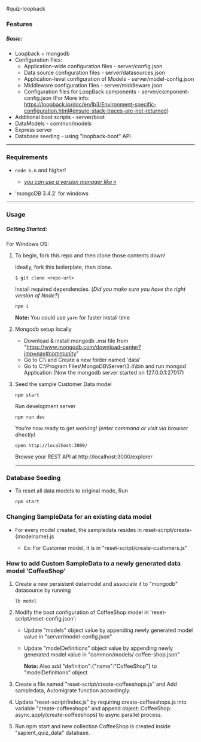 #quiz-loopback

### Features

##### Basic:
  - Loopback + mongodb
  - Configuration files:
 	- Application-wide configuration files - server/config.json
  	- Data source configuration files - server/datasources.json
  	- Application-level configuration of Models - server/model-config.json
  	- Middleware configuration files - server/middleware.json
  	- Configuration files for LoopBack components - server/component-config.json
  (For More info: https://loopback.io/doc/en/lb3/Environment-specific-configuration.html#ensure-stack-traces-are-not-returned)
  - Additional boot scripts - server/boot
  - DataModels - common/models
  - Express server
  - Database seeding - using "loopback-boot" API

***

### Requirements
  - `node 6.6` and higher!
    - [*you can use a version manager like `n`*](https://github.com/tj/n)

  - 'mongoDB 3.4.2' for windows

***

### Usage

##### Getting Started:

For Windows OS:


1) To begin, fork this repo and then clone those contents down!

    Ideally, fork this boilerplate, then clone.
    ```
    $ git clone <repo-url>
    ```

    Install required dependencies.
    (*Did you make sure you have the right version of Node?*)
    ```
    npm i
    ```
    **Note:** You could use `yarn` for faster install time

2) Mongodb setup locally
	- Download & install mongodb .msi file from "https://www.mongodb.com/download-center?jmp=nav#community"
	- Go to C:\ and Create a new folder named 'data'
	- Go to C:\Program Files\MongoDB\Server\3.4\bin and run mongod Application 
	  (Now the mongodb server started on 127.0.0.1:27017)
 
3) Seed the sample Customer Data model
    ```
    npm start
    ```

    Run development server 
    ```
    npm run dev
    ```
    You're now ready to get working! *(enter command or visit via browser directly)*
    ```
    open http://localhost:3000/
    ```
    Browse your REST API at http://localhost:3000/explorer
    
    ***

### Database Seeding

- To reset all data models to original mode, Run
    ```
    npm start
    ``` 

### Changing SampleData for an existing data model

- For every model created, the sampledata resides in reset-script/create-{modelname}.js

	- Ex: For Customer model, it is in "reset-script/create-customers.js"

### How to add Custom SampleData to a newly generated data model 'CoffeeShop'

1) Create a new persistent datamodel and associate it to "mongodb" datasource by running
    ```
    lb model
    ```

2) Modify the boot configuration of CoffeeShop model in 'reset-script/reset-config.json':
      - Update "models" object value by appending newly generated model value in "server/model-config.json"
      - Update "modelDefinitions" object value by appending newly generated model value in "common/models/ 
        coffee-shop.json"

        **Note:** Also add "definition":{"name":"CoffeeShop"} to "modelDefinitions" object

3) Create a file named "reset-script/create-coffeeshops.js" and Add sampledata, Automigrate function accordingly.

4) Update "reset-script/index.js" by requiring create-coffeeshops.js into variable "create-coffeeshops" and
    append object:
            CoffeeShop: async.apply(create-coffeeshops)
    to async parallel process.

5) Run npm start and new collection CoffeeShop is created inside "sapient_quiz_data" database. 
